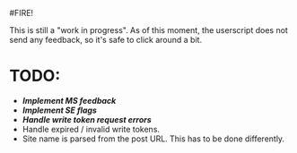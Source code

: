#FIRE!

This is still a "work in progress". As of this moment, the userscript does not send any feedback, so it's safe to click around a bit.

# TODO:
* ___Implement MS feedback___
* ___Implement SE flags___
* ___Handle write token request errors___
* Handle expired / invalid write tokens.
* Site name is parsed from the post URL. This has to be done differently.
